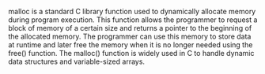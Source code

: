malloc is a standard C library function used to dynamically allocate memory during program execution. This function allows the programmer to request a block of memory of a certain size and returns a pointer to the beginning of the allocated memory. The programmer can use this memory to store data at runtime and later free the memory when it is no longer needed using the free() function. The malloc() function is widely used in C to handle dynamic data structures and variable-sized arrays.
